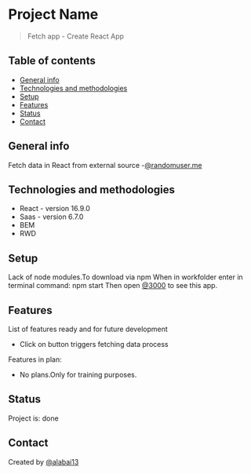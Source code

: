# Project Name

> Fetch app - Create React App

## Table of contents

* [General info](#general-info)
* [Technologies and methodologies](#technologies-and-methodologies)
* [Setup](#setup)
* [Features](#features)
* [Status](#status)
* [Contact](#contact)

## General info

Fetch data in React from external source -[@randomuser.me](https://randomuser.me/)

## Technologies and methodologies

* React - version 16.9.0
* Saas  - version 6.7.0
* BEM
* RWD

## Setup

Lack of node modules.To download via npm
When in workfolder enter in terminal command: npm start
Then open [@3000](http://localhost:3000/) to see this app.

## Features

List of features ready and for future development

* Click on button triggers fetching data process

Features in plan:

* No plans.Only for training purposes.

## Status

Project is: done

## Contact

Created by [@alabai13](https://github.com/robert-perz)
